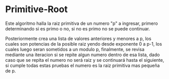 # Primitive-Root

Este algoritmo halla la raiz primitiva de un numero "p" a ingresar, primero determinando si es primo o no, si no es primo no se puede continuar.

Posteriormente crea una lista de valores anteriores y menores a p, los cuales son potencias de la posible raiz yendo desde exponente 0 a p-1, los cuales luego seran sometidos a un modulo p, finalmente, se revisa mediante una iteracion si se repite algun numero dentro de esa lista, dado caso que se repita el numero no será raiz y se continuará hasta el siguiente, si cumple todas estas pruebas el numero es la raiz primitiva mas pequeña de p.
